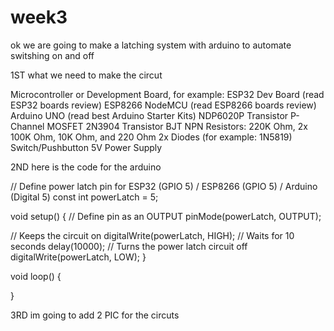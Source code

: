 # week3
ok we are going to make a latching system with arduino to automate switshing on and off


1ST what we need to make the circut

Microcontroller or Development Board, for example:
ESP32 Dev Board (read ESP32 boards review)
ESP8266 NodeMCU (read ESP8266 boards review)
Arduino UNO (read best Arduino Starter Kits)
NDP6020P Transistor P-Channel MOSFET
2N3904 Transistor BJT NPN
Resistors: 220K Ohm, 2x 100K Ohm, 10K Ohm, and 220 Ohm
2x Diodes (for example: 1N5819)
Switch/Pushbutton
5V Power Supply


2ND here is the code for the arduino 

// Define power latch pin for ESP32 (GPIO 5) / ESP8266 (GPIO 5) / Arduino (Digital 5)
const int powerLatch = 5;

void setup() {
  // Define pin as an OUTPUT
  pinMode(powerLatch, OUTPUT); 
  
  // Keeps the circuit on
  digitalWrite(powerLatch, HIGH);
  // Waits for 10 seconds
  delay(10000);
  // Turns the power latch circuit off
  digitalWrite(powerLatch, LOW);
}

void loop() {
  
}


3RD im going to add 2 PIC for the circuts
